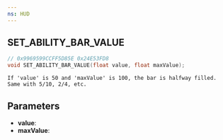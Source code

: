 ```yaml
---
ns: HUD
---
```

## SET_ABILITY_BAR_VALUE

```c
// 0x9969599CCFF5D85E 0x24E53FD8
void SET_ABILITY_BAR_VALUE(float value, float maxValue);
```

```
If 'value' is 50 and 'maxValue' is 100, the bar is halfway filled.  
Same with 5/10, 2/4, etc.  
```

## Parameters
* **value**: 
* **maxValue**: 

